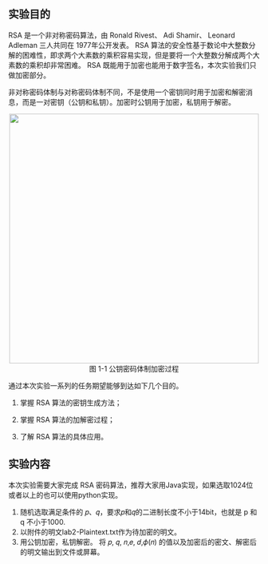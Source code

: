 ## 实验目的

RSA 是一个非对称密码算法，由 Ronald Rivest、 Adi Shamir、 Leonard Adleman 三人共同在 1977年公开发表。 RSA 算法的安全性基于数论中大整数分解的困难性，即求两个大素数的乘积容易实现，但是要将一个大整数分解成两个大素数的乘积却非常困难。 RSA 既能用于加密也能用于数字签名，本次实验我们只做加密部分。

非对称密码体制与对称密码体制不同，不是使用一个密钥同时用于加密和解密消息，而是一对密钥（公钥和私钥）。加密时公钥用于加密，私钥用于解密。

<center><img src="../assets/1-1.png" width = 500></center>
<center>图 1-1 公钥密码体制加密过程</center>

通过本次实验一系列的任务期望能够到达如下几个目的。

1. 掌握 RSA 算法的密钥生成方法；

2. 掌握 RSA 算法的加解密过程；

3. 了解 RSA 算法的具体应用。


## 实验内容

本次实验需要大家完成 RSA 密码算法，推荐大家用Java实现，如果选取1024位或者以上的也可以使用python实现。

1. 随机选取满足条件的 𝑝、𝑞，要求𝑝和𝑞的二进制长度不小于14bit，也就是 p 和 q 不小于1000.
2. 以附件的明文lab2-Plaintext.txt作为待加密的明文。
3. 用公钥加密，私钥解密。 将 𝑝, 𝑞, 𝑛,𝑒, 𝑑,𝜙(𝑛) 的值以及加密后的密文、解密后的明文输出到文件或屏幕。



         